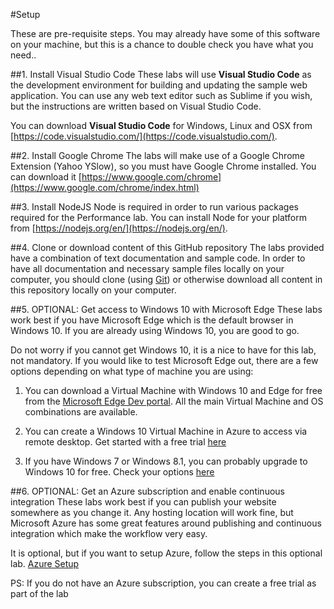 #Setup

These are pre-requisite steps. You may already have some of this software on your machine, but this is a chance to double check you have what you need..

##1. Install Visual Studio Code
These labs will use **Visual Studio Code** as the development environment for building and updating the sample web application. You can use any web text editor such as Sublime if you wish, but the instructions are written based on Visual Studio Code.

You can download **Visual Studio Code** for Windows, Linux and OSX from [https://code.visualstudio.com/](https://code.visualstudio.com/).

##2. Install Google Chrome
The labs will make use of a Google Chrome Extension (Yahoo YSlow), so you must have Google Chrome installed. You can download it [https://www.google.com/chrome](https://www.google.com/chrome/index.html)

##3. Install NodeJS
Node is required in order to run various packages required for the Performance lab. You can install Node for your platform from [https://nodejs.org/en/](https://nodejs.org/en/).

##4. Clone or download content of this GitHub repository
The labs provided have a combination of text documentation and sample code. In order to have all documentation and necessary sample files locally on your computer, you should clone (using [Git](http://git-scm.com/)) or otherwise download all content in this repository locally on your computer.

##5. OPTIONAL: Get access to Windows 10 with Microsoft Edge
These labs work best if you have Microsoft Edge which is the default browser in Windows 10. If you are already using Windows 10, you are good to go.

Do not worry if you cannot get Windows 10, it is a nice to have for this lab, not mandatory. If you would like to test Microsoft Edge out, there are a few options depending on what type of machine you are using:

1. You can download a Virtual Machine with Windows 10 and Edge for free from the [Microsoft Edge Dev portal](https://dev.modern.ie/tools/vms/windows/). All the main Virtual Machine and OS combinations are available.

1. You can create a Windows 10 Virtual Machine in Azure to access via remote desktop. Get started with a free trial [here](https://azure.microsoft.com/en-us/trial/free-trial-virtual-machines/)

1. If you have Windows 7 or Windows 8.1, you can probably upgrade to Windows 10 for free. Check your options [here](http://www.microsoft.com/en-gb/windows/windows-10-upgrade)

##6. OPTIONAL: Get an Azure subscription and enable continuous integration
These labs work best if you can publish your website somewhere as you change it. Any hosting location will work fine, but Microsoft Azure has some great features around publishing and continuous integration which make the workflow very easy.

It is optional, but if you want to setup Azure, follow the steps in this optional lab. [Azure Setup](AzureSetup.md)

PS: If you do not have an Azure subscription, you can create a free trial as part of the lab
